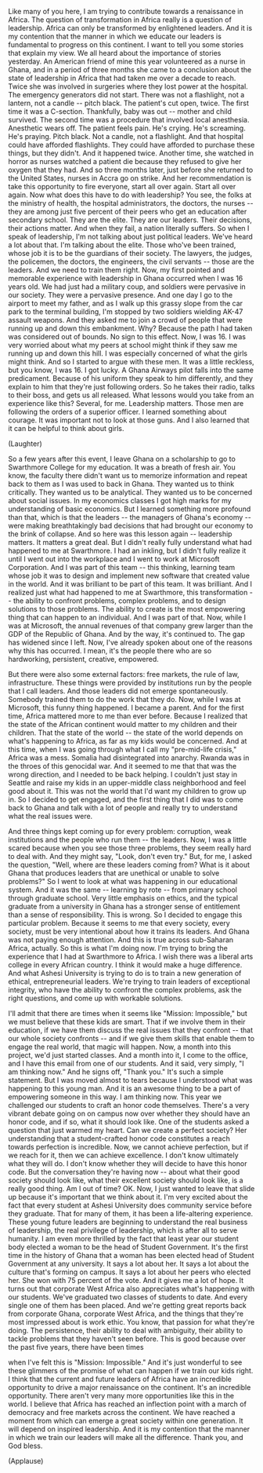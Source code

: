
Like many of you here, I am trying to contribute
towards a renaissance in Africa.
The question of transformation in Africa
really is a question of leadership.
Africa can only be transformed by enlightened leaders.
And it is my contention that the manner in which
we educate our leaders is fundamental
to progress on this continent.
I want to tell you some stories that explain my view.
We all heard about the importance of stories yesterday.
An American friend of mine this year volunteered as a nurse in Ghana,
and in a period of three months she came to a conclusion
about the state of leadership in Africa
that had taken me over a decade to reach.
Twice she was involved in surgeries
where they lost power at the hospital.
The emergency generators did not start.
There was not a flashlight, not a lantern, not a candle --
pitch black.
The patient&#39;s cut open, twice.
The first time it was a C-section.
Thankfully, baby was out -- mother and child survived.
The second time was a procedure that involved local anesthesia.
Anesthetic wears off. The patient feels pain.
He&#39;s crying. He&#39;s screaming. He&#39;s praying.
Pitch black. Not a candle, not a flashlight.
And that hospital could have afforded flashlights.
They could have afforded to purchase these things, but they didn&#39;t.
And it happened twice.
Another time, she watched in horror as nurses watched a patient die
because they refused to give her oxygen that they had.
And so three months later,
just before she returned to the United States,
nurses in Accra go on strike.
And her recommendation is
take this opportunity to fire everyone, start all over again.
Start all over again.
Now what does this have to do with leadership?
You see, the folks at the ministry of health,
the hospital administrators, the doctors, the nurses --
they are among just five percent of their peers
who get an education after secondary school.
They are the elite. They are our leaders.
Their decisions, their actions matter.
And when they fail, a nation literally suffers.
So when I speak of leadership,
I&#39;m not talking about just political leaders.
We&#39;ve heard a lot about that.
I&#39;m talking about the elite.
Those who&#39;ve been trained,
whose job it is to be the guardians of their society.
The lawyers, the judges, the policemen, the doctors,
the engineers, the civil servants --
those are the leaders.
And we need to train them right.
Now, my first pointed and memorable experience with leadership in Ghana
occurred when I was 16 years old.
We had just had a military coup,
and soldiers were pervasive in our society.
They were a pervasive presence.
And one day I go to the airport to meet my father,
and as I walk up this grassy slope from the car park
to the terminal building,
I&#39;m stopped by two soldiers wielding AK-47 assault weapons.
And they asked me to join a crowd of people
that were running up and down this embankment.
Why? Because the path I had taken was considered out of bounds.
No sign to this effect.
Now, I was 16. I was very worried about
what my peers at school might think
if they saw me running up and down this hill.
I was especially concerned of what the girls might think.
And so I started to argue with these men.
It was a little reckless, but you know, I was 16.
I got lucky.
A Ghana Airways pilot falls into the same predicament.
Because of his uniform they speak to him differently,
and they explain to him that they&#39;re just following orders.
So he takes their radio, talks to their boss,
and gets us all released.
What lessons would you take from an experience like this?
Several, for me.
Leadership matters. Those men are following
the orders of a superior officer.
I learned something about courage.
It was important not to look at those guns.
And I also learned that it can be helpful to think about girls.

(Laughter)

So a few years after this event, I leave Ghana on a scholarship
to go to Swarthmore College for my education.
It was a breath of fresh air.
You know, the faculty there didn&#39;t want us to memorize information
and repeat back to them as I was used to back in Ghana.
They wanted us to think critically.
They wanted us to be analytical.
They wanted us to be concerned about social issues.
In my economics classes I got high marks
for my understanding of basic economics.
But I learned something more profound than that,
which is that the leaders -- the managers of Ghana&#39;s economy --
were making breathtakingly bad decisions
that had brought our economy to the brink of collapse.
And so here was this lesson again -- leadership matters.
It matters a great deal.
But I didn&#39;t really fully understand what had happened to me at Swarthmore.
I had an inkling,
but I didn&#39;t fully realize it until I went out into the workplace
and I went to work at Microsoft Corporation.
And I was part of this team -- this thinking, learning team
whose job it was to design and implement new software
that created value in the world.
And it was brilliant to be part of this team.
It was brilliant.
And I realized just what had happened to me at Swarthmore,
this transformation --
the ability to confront problems, complex problems,
and to design solutions to those problems.
The ability to create is the most empowering thing
that can happen to an individual.
And I was part of that.
Now, while I was at Microsoft, the annual revenues of that company
grew larger than the GDP of the Republic of Ghana.
And by the way, it&#39;s continued to.
The gap has widened since I left.
Now, I&#39;ve already spoken about one of the reasons why this has occurred.
I mean, it&#39;s the people there who are so hardworking,
persistent, creative, empowered.

But there were also some external factors:
free markets, the rule of law, infrastructure.
These things were provided by institutions
run by the people that I call leaders.
And those leaders did not emerge spontaneously.
Somebody trained them to do the work that they do.
Now, while I was at Microsoft, this funny thing happened.
I became a parent.
And for the first time, Africa mattered more to me than ever before.
Because I realized that the state of the African continent
would matter to my children and their children.
That the state of the world -- the state of the world
depends on what&#39;s happening to Africa,
as far as my kids would be concerned.
And at this time, when I was going through
what I call my &quot;pre-mid-life crisis,&quot;
Africa was a mess.
Somalia had disintegrated into anarchy.
Rwanda was in the throes of this genocidal war.
And it seemed to me that that was the wrong direction,
and I needed to be back helping.
I couldn&#39;t just stay in Seattle and raise my kids
in an upper-middle class neighborhood and feel good about it.
This was not the world that I&#39;d want my children to grow up in.
So I decided to get engaged, and the first thing that I did
was to come back to Ghana and talk with a lot of people
and really try to understand what the real issues were.

And three things kept coming up for every problem:
corruption, weak institutions
and the people who run them -- the leaders.
Now, I was a little scared
because when you see those three problems,
they seem really hard to deal with.
And they might say, &quot;Look, don&#39;t even try.&quot;
But, for me, I asked the question,
&quot;Well, where are these leaders coming from?
What is it about Ghana that produces leaders
that are unethical or unable to solve problems?&quot;
So I went to look at what was happening in our educational system.
And it was the same -- learning by rote --
from primary school through graduate school.
Very little emphasis on ethics,
and the typical graduate
from a university in Ghana has a stronger sense
of entitlement than a sense of responsibility.
This is wrong.
So I decided to engage this particular problem.
Because it seems to me that every society, every society,
must be very intentional about how it trains its leaders.
And Ghana was not paying enough attention.
And this is true across sub-Saharan Africa, actually.
So this is what I&#39;m doing now.
I&#39;m trying to bring the experience that I had at Swarthmore to Africa.
I wish there was a liberal arts college in every African country.
I think it would make a huge difference.
And what Ashesi University is trying to do
is to train a new generation of ethical, entrepreneurial leaders.
We&#39;re trying to train leaders of exceptional integrity,
who have the ability to confront the complex problems,
ask the right questions, and come up with workable solutions.

I&#39;ll admit that there are times when it seems like &quot;Mission: Impossible,&quot;
but we must believe that these kids are smart.
That if we involve them in their education,
if we have them discuss the real issues that they confront --
that our whole society confronts --
and if we give them skills that enable them to engage the real world,
that magic will happen.
Now, a month into this project, we&#39;d just started classes.
And a month into it, I come to the office,
and I have this email from one of our students.
And it said, very simply, &quot;I am thinking now.&quot;
And he signs off, &quot;Thank you.&quot;
It&#39;s such a simple statement.
But I was moved almost to tears
because I understood what was happening to this young man.
And it is an awesome thing to be a part
of empowering someone in this way.
I am thinking now.
This year we challenged our students
to craft an honor code themselves.
There&#39;s a very vibrant debate going on on campus now
over whether they should have an honor code,
and if so, what it should look like.
One of the students asked a question that just warmed my heart.
Can we create a perfect society?
Her understanding that a student-crafted honor code
constitutes a reach towards perfection is incredible.
Now, we cannot achieve perfection,
but if we reach for it, then we can achieve excellence.
I don&#39;t know ultimately what they will do.
I don&#39;t know whether they will decide to have this honor code.
But the conversation they&#39;re having now --
about what their good society should look like,
what their excellent society should look like,
is a really good thing.
Am I out of time? OK.
Now, I just wanted to leave that slide up
because it&#39;s important that we think about it.
I&#39;m very excited about the fact
that every student at Ashesi University does community service before they graduate.
That for many of them, it has been a life-altering experience.
These young future leaders are beginning to understand
the real business of leadership,
the real privilege of leadership,
which is after all to serve humanity.
I am even more thrilled by the fact that least year
our student body elected a woman
to be the head of Student Government.
It&#39;s the first time in the history of Ghana
that a woman has been elected head of Student Government
at any university.
It says a lot about her.
It says a lot about the culture that&#39;s forming on campus.
It says a lot about her peers who elected her.
She won with 75 percent of the vote.
And it gives me a lot of hope.
It turns out that corporate West Africa
also appreciates what&#39;s happening with our students.
We&#39;ve graduated two classes of students to date.
And every single one of them has been placed.
And we&#39;re getting great reports back
from corporate Ghana, corporate West Africa,
and the things that they&#39;re most impressed about is work ethic.
You know, that passion for what they&#39;re doing.
The persistence, their ability to deal with ambiguity,
their ability to tackle problems that they haven&#39;t seen before.
This is good because
over the past five years, there have been times

when I&#39;ve felt this is &quot;Mission: Impossible.&quot;
And it&#39;s just wonderful to see these glimmers
of the promise of what can happen if we train our kids right.
I think that the current and future leaders of Africa
have an incredible opportunity
to drive a major renaissance on the continent.
It&#39;s an incredible opportunity.
There aren&#39;t very many more opportunities like this in the world.
I believe that Africa has reached an inflection point
with a march of democracy and free markets across the continent.
We have reached a moment from which can emerge
a great society within one generation.
It will depend on inspired leadership.
And it is my contention that the manner in which we train our leaders
will make all the difference.
Thank you, and God bless.

(Applause)

